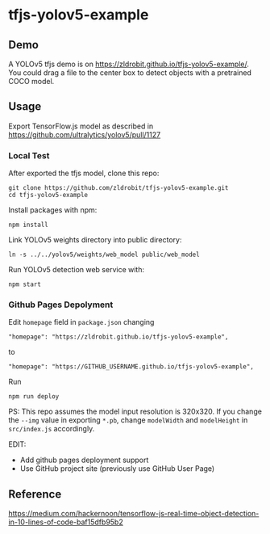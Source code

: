 # tfjs-yolov5-example

## Demo
A YOLOv5 tfjs demo is on https://zldrobit.github.io/tfjs-yolov5-example/. You could drag a file to the center box to detect objects with a pretrained COCO model.

## Usage
Export TensorFlow.js model as described in https://github.com/ultralytics/yolov5/pull/1127

### Local Test
After exported the tfjs model, clone this repo:
```
git clone https://github.com/zldrobit/tfjs-yolov5-example.git
cd tfjs-yolov5-example
```
Install packages with npm:
```
npm install
```
Link YOLOv5 weights directory into public directory:
```
ln -s ../../yolov5/weights/web_model public/web_model
```
Run YOLOv5 detection web service with:
```
npm start
```

### Github Pages Depolyment
Edit `homepage` field in `package.json` changing 
```
"homepage": "https://zldrobit.github.io/tfjs-yolov5-example",
``` 
to 
```
"homepage": "https://GITHUB_USERNAME.github.io/tfjs-yolov5-example",
```


Run
```
npm run deploy
```

PS: This repo assumes the model input resolution is 320x320.
If you change the `--img` value in exporting `*.pb`, change `modelWidth` and `modelHeight` in `src/index.js` accordingly.

EDIT: 
- Add github pages deployment support
- Use GitHub project site (previously use GitHub User Page)

## Reference
https://medium.com/hackernoon/tensorflow-js-real-time-object-detection-in-10-lines-of-code-baf15dfb95b2
